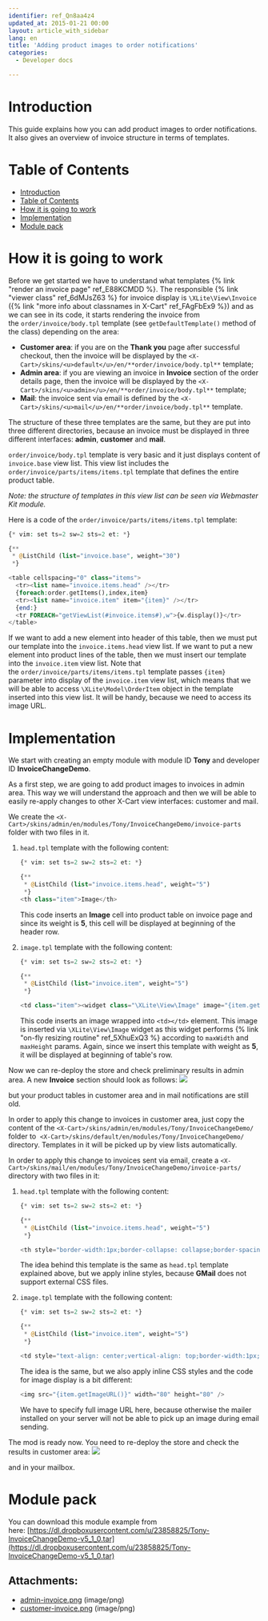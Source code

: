 ```yaml
---
identifier: ref_Qn8aa4z4
updated_at: 2015-01-21 00:00
layout: article_with_sidebar
lang: en
title: 'Adding product images to order notifications'
categories:
  - Developer docs

---
```



# Introduction

This guide explains how you can add product images to order notifications. It also gives an overview of invoice structure in terms of templates.

# Table of Contents

*   [Introduction](#introduction)
*   [Table of Contents](#table-of-contents)
*   [How it is going to work](#how-it-is-going-to-work)
*   [Implementation](#implementation)
*   [Module pack](#module-pack)

# How it is going to work

Before we get started we have to understand what templates {% link "render an invoice page" ref_E88KCMDD %}. The responsible {% link "viewer class" ref_6dMJsZ63 %} for invoice display is `\XLite\View\Invoice` ({% link "more info about classnames in X-Cart" ref_FAgFbEx9 %}) and as we can see in its code, it starts rendering the invoice from the `order/invoice/body.tpl` template (see `getDefaultTemplate()` method of the class) depending on the area:

*   **Customer area**: if you are on the **Thank you** page after successful checkout, then the invoice will be displayed by the `<X-Cart>/skins/<u>default</u>/en/**order/invoice/body.tpl**` template;
*   **Admin area**: if you are viewing an invoice in **Invoice** section of the order details page, then the invoice will be displayed by the `<X-Cart>/skins/<u>admin</u>/en/**order/invoice/body.tpl**` template;
*   **Mail**: the invoice sent via email is defined by the `<X-Cart>/skins/<u>mail</u>/en/**order/invoice/body.tpl**` template.

The structure of these three templates are the same, but they are put into three different directories, because an invoice must be displayed in three different interfaces: **admin**, **customer** and **mail**. 

`order/invoice/body.tpl` template is very basic and it just displays content of `invoice.base` view list. This view list includes the `order/invoice/parts/items/items.tpl` template that defines the entire product table.

_Note: the structure of templates in this view list can be seen via Webmaster Kit module._

Here is a code of the `order/invoice/parts/items/items.tpl` template: 

```php
{* vim: set ts=2 sw=2 sts=2 et: *}

{**
 * @ListChild (list="invoice.base", weight="30")
 *}

<table cellspacing="0" class="items">
  <tr><list name="invoice.items.head" /></tr>
  {foreach:order.getItems(),index,item}
  <tr><list name="invoice.item" item="{item}" /></tr>
  {end:}
  <tr FOREACH="getViewList(#invoice.items#),w">{w.display()}</tr>
</table>
```

If we want to add a new element into header of this table, then we must put our template into the `invoice.items.head` view list. If we want to put a new element into product lines of the table, then we must insert our template into the `invoice.item` view list. Note that the `order/invoice/parts/items/items.tpl` template passes `{item}` parameter into display of the `invoice.item` view list, which means that we will be able to access `\XLite\Model\OrderItem` object in the template inserted into this view list. It will be handy, because we need to access its image URL.

# Implementation

We start with creating an empty module with module ID **Tony** and developer ID **InvoiceChangeDemo**.

As a first step, we are going to add product images to invoices in admin area. This way we will understand the approach and then we will be able to easily re-apply changes to other X-Cart view interfaces: customer and mail.

We create the `<X-Cart>/skins/admin/en/modules/Tony/InvoiceChangeDemo/invoice-parts` folder with two files in it.

1.  `head.tpl` template with the following content: 

    ```php
    {* vim: set ts=2 sw=2 sts=2 et: *}

    {**
     * @ListChild (list="invoice.items.head", weight="5")
     *}
    <th class="item">Image</th>
    ```

    This code inserts an **Image** cell into product table on invoice page and since its weight is **5**, this cell will be displayed at beginning of the header row.

2.  `image.tpl` template with the following content: 

    ```php
    {* vim: set ts=2 sw=2 sts=2 et: *}

    {**
     * @ListChild (list="invoice.item", weight="5")
     *}

    <td class="item"><widget class="\XLite\View\Image" image="{item.getImage()}" maxWidth="80" maxHeight="80" /></td>
    ```

    This code inserts an image wrapped into `<td></td>` element. This image is inserted via `\XLite\View\Image` widget as this widget performs {% link "on-fly resizing routine" ref_5XhuExQ3 %} according to `maxWidth` and `maxHeight` params. Again, since we insert this template with weight as **5**, it will be displayed at beginning of table's row.

Now we can re-deploy the store and check preliminary results in admin area. A new **Invoice** section should look as follows: ![]({{site.baseurl}}/attachments/8225446/8356205.png)

but your product tables in customer area and in mail notifications are still old.

In order to apply this change to invoices in customer area, just copy the content of the `<X-Cart>/skins/admin/en/modules/Tony/InvoiceChangeDemo/` folder to 
`<X-Cart>/skins/default/en/modules/Tony/InvoiceChangeDemo/` directory. Templates in it will be picked up by view lists automatically.

In order to apply this change to invoices sent via email, create a `<X-Cart>/skins/mail/en/modules/Tony/InvoiceChangeDemo/invoice-parts/` directory with two files in it:

1.  `head.tpl` template with the following content: 

    ```php
    {* vim: set ts=2 sw=2 sts=2 et: *}

    {**
     * @ListChild (list="invoice.items.head", weight="5")
     *}

    <th style="border-width:1px;border-collapse: collapse;border-spacing: 0px;border-style: solid;border-color: #c4c4c4;text-align: left;background: #f9f9f9 none;font-weight: normal;padding: 12px 22px;white-space: nowrap;color: #000000;font-size: 16px;">Image</th>
    ```

    The idea behind this template is the same as `head.tpl` template explained above, but we apply inline styles, because **GMail** does not support external CSS files.

2.  `image.tpl` template with the following content: 

    ```php
    {* vim: set ts=2 sw=2 sts=2 et: *}

    {**
     * @ListChild (list="invoice.item", weight="5")
     *}

    <td style="text-align: center;vertical-align: top;border-width:1px;border-collapse: collapse;border-spacing: 0px;border-style: solid;border-color: #c4c4c4;padding: 10px 20px;vertical-align: top;"><img src="{item.getImageURL()}" width="80" height="80" /></td>
    ```

    The idea is the same, but we also apply inline CSS styles and the code for image display is a bit different: 

    ```php
    <img src="{item.getImageURL()}" width="80" height="80" />
    ```

    We have to specify full image URL here, because otherwise the mailer installed on your server will not be able to pick up an image during email sending.

The mod is ready now. You need to re-deploy the store and check the results in customer area:
![]({{site.baseurl}}/attachments/8225446/8356206.png)

and in your mailbox.

# Module pack

You can download this module example from here: [https://dl.dropboxusercontent.com/u/23858825/Tony-InvoiceChangeDemo-v5_1_0.tar](https://dl.dropboxusercontent.com/u/23858825/Tony-InvoiceChangeDemo-v5_1_0.tar)

## Attachments:

* [admin-invoice.png]({{site.baseurl}}/attachments/8225446/8356205.png) (image/png)
* [customer-invoice.png]({{site.baseurl}}/attachments/8225446/8356206.png) (image/png)